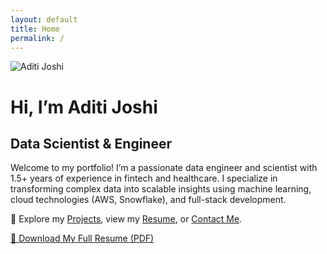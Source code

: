 ```yaml
---
layout: default
title: Home
permalink: /
---
```




<div class="hero-container">
  <img src="{{ '/assets/img/aditi-joshi-profile-picture.jpg' | relative_url }}" alt="Aditi Joshi" class="hero-img" />
  
  <div class="hero-text">
    <h1>Hi, I’m Aditi Joshi</h1>
    <h2>Data Scientist & Engineer</h2>
    <p>
      Welcome to my portfolio! I’m a passionate data engineer and scientist with 1.5+ years of experience in fintech and healthcare.
      I specialize in transforming complex data into scalable insights using machine learning, cloud technologies (AWS, Snowflake), and full-stack development.
    </p>
    <p>
      🚀 Explore my <a href="{{ '/projects/' | relative_url }}">Projects</a>, view my <a href="{{ '/resume/' | relative_url }}">Resume</a>, or <a href="{{ '/contact/' | relative_url }}">Contact Me</a>.
    </p>
  </div>
</div>
<p style="margin-top: 0.5rem; margin-bottom: 2rem;">
  <a href="{{ '/assets/resume/Resume-Aditi-Joshi.pdf' | relative_url }}" class="resume-download-btn" target="_blank">
    📄 Download My Full Resume (PDF)
  </a>
</p>
